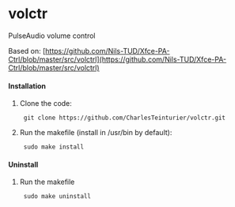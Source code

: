 volctr
======

PulseAudio volume control

Based on:
 [https://github.com/Nils-TUD/Xfce-PA-Ctrl/blob/master/src/volctrl](https://github.com/Nils-TUD/Xfce-PA-Ctrl/blob/master/src/volctrl)

#### Installation

1. Clone the code:

		git clone https://github.com/CharlesTeinturier/volctr.git

2. Run the makefile (install in /usr/bin by default):

		sudo make install

#### Uninstall

1. Run the makefile
	
		sudo make uninstall
